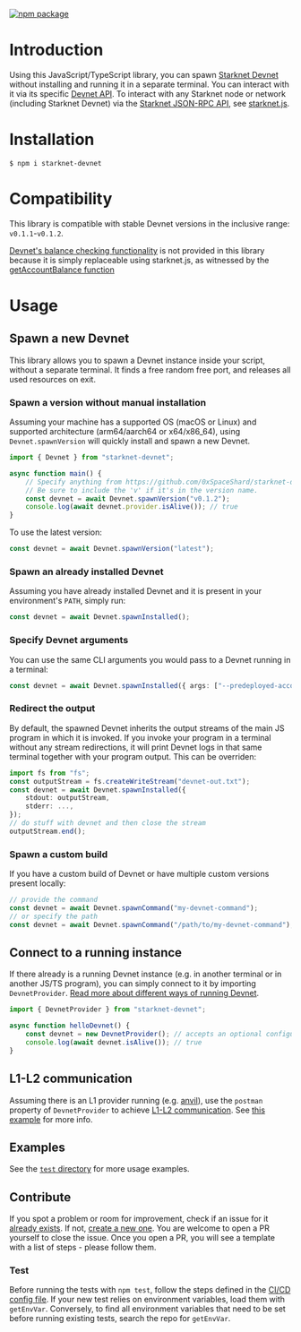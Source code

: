 [![npm package](https://img.shields.io/npm/v/starknet-devnet?color=blue)](https://www.npmjs.com/package/starknet-devnet)

# Introduction

Using this JavaScript/TypeScript library, you can spawn [Starknet Devnet](https://github.com/0xSpaceShard/starknet-devnet-rs/) without installing and running it in a separate terminal. You can interact with it via its specific [Devnet API](https://0xspaceshard.github.io/starknet-devnet-rs/docs/api#devnet-api). To interact with any Starknet node or network (including Starknet Devnet) via the [Starknet JSON-RPC API](https://0xspaceshard.github.io/starknet-devnet-rs/docs/api#starknet-api), see [starknet.js](https://www.starknetjs.com/).

# Installation

```
$ npm i starknet-devnet
```

# Compatibility

This library is compatible with stable Devnet versions in the inclusive range: `v0.1.1`-`v0.1.2`.

[Devnet's balance checking functionality](https://0xspaceshard.github.io/starknet-devnet-rs/docs/balance#check-balance) is not provided in this library because it is simply replaceable using starknet.js, as witnessed by the [getAccountBalance function](./test/util.ts#L57)

# Usage

## Spawn a new Devnet

This library allows you to spawn a Devnet instance inside your script, without a separate terminal. It finds a free random free port, and releases all used resources on exit.

### Spawn a version without manual installation

Assuming your machine has a supported OS (macOS or Linux) and supported architecture (arm64/aarch64 or x64/x86_64), using `Devnet.spawnVersion` will quickly install and spawn a new Devnet.

```typescript
import { Devnet } from "starknet-devnet";

async function main() {
    // Specify anything from https://github.com/0xSpaceShard/starknet-devnet-rs/releases
    // Be sure to include the 'v' if it's in the version name.
    const devnet = await Devnet.spawnVersion("v0.1.2");
    console.log(await devnet.provider.isAlive()); // true
}
```

To use the latest version:

```typescript
const devnet = await Devnet.spawnVersion("latest");
```

### Spawn an already installed Devnet

Assuming you have already installed Devnet and it is present in your environment's `PATH`, simply run:

```typescript
const devnet = await Devnet.spawnInstalled();
```

### Specify Devnet arguments

You can use the same CLI arguments you would pass to a Devnet running in a terminal:

```typescript
const devnet = await Devnet.spawnInstalled({ args: ["--predeployed-accounts", "3"] });
```

### Redirect the output

By default, the spawned Devnet inherits the output streams of the main JS program in which it is invoked. If you invoke your program in a terminal without any stream redirections, it will print Devnet logs in that same terminal together with your program output. This can be overriden:

```typescript
import fs from "fs";
const outputStream = fs.createWriteStream("devnet-out.txt");
const devnet = await Devnet.spawnInstalled({
    stdout: outputStream,
    stderr: ...,
});
// do stuff with devnet and then close the stream
outputStream.end();
```

### Spawn a custom build

If you have a custom build of Devnet or have multiple custom versions present locally:

```typescript
// provide the command
const devnet = await Devnet.spawnCommand("my-devnet-command");
// or specify the path
const devnet = await Devnet.spawnCommand("/path/to/my-devnet-command");
```

## Connect to a running instance

If there already is a running Devnet instance (e.g. in another terminal or in another JS/TS program), you can simply connect to it by importing `DevnetProvider`. [Read more about different ways of running Devnet](https://0xspaceshard.github.io/starknet-devnet-rs/docs/category/running).

```typescript
import { DevnetProvider } from "starknet-devnet";

async function helloDevnet() {
    const devnet = new DevnetProvider(); // accepts an optional configuration object
    console.log(await devnet.isAlive()); // true
}
```

## L1-L2 communication

Assuming there is an L1 provider running (e.g. [anvil](https://github.com/foundry-rs/foundry/tree/master/crates/anvil)), use the `postman` property of `DevnetProvider` to achieve [L1-L2 communication](https://0xspaceshard.github.io/starknet-devnet-rs/docs/postman). See [this example](https://github.com/0xSpaceShard/starknet-devnet-js/blob/master/test/postman.test.ts) for more info.

## Examples

See the [`test` directory](https://github.com/0xSpaceShard/starknet-devnet-js/tree/master/test) for more usage examples.

## Contribute

If you spot a problem or room for improvement, check if an issue for it [already exists](https://github.com/0xSpaceShard/starknet-devnet-js/issues). If not, [create a new one](https://github.com/0xSpaceShard/starknet-devnet-js/issues/new). You are welcome to open a PR yourself to close the issue. Once you open a PR, you will see a template with a list of steps - please follow them.

### Test

Before running the tests with `npm test`, follow the steps defined in the [CI/CD config file](.circleci/config.yml). If your new test relies on environment variables, load them with `getEnvVar`. Conversely, to find all environment variables that need to be set before running existing tests, search the repo for `getEnvVar`.
